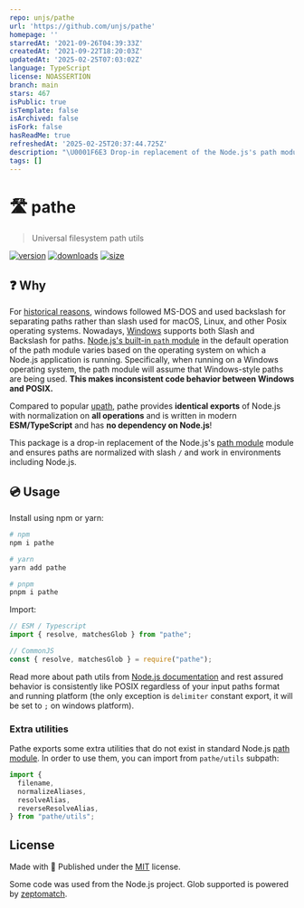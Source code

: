 ```yaml
---
repo: unjs/pathe
url: 'https://github.com/unjs/pathe'
homepage: ''
starredAt: '2021-09-26T04:39:33Z'
createdAt: '2021-09-22T18:20:03Z'
updatedAt: '2025-02-25T07:03:02Z'
language: TypeScript
license: NOASSERTION
branch: main
stars: 467
isPublic: true
isTemplate: false
isArchived: false
isFork: false
hasReadMe: true
refreshedAt: '2025-02-25T20:37:44.725Z'
description: "\U0001F6E3️ Drop-in replacement of the Node.js's path module module that ensures paths are normalized"
tags: []
---
```


# 🛣️ pathe

> Universal filesystem path utils

[![version][npm-v-src]][npm-v-href]
[![downloads][npm-d-src]][npm-d-href]
[![size][size-src]][size-href]

## ❓ Why

For [historical reasons](https://docs.microsoft.com/en-us/archive/blogs/larryosterman/why-is-the-dos-path-character), windows followed MS-DOS and used backslash for separating paths rather than slash used for macOS, Linux, and other Posix operating systems. Nowadays, [Windows](https://docs.microsoft.com/en-us/windows/win32/fileio/naming-a-file?redirectedfrom=MSDN) supports both Slash and Backslash for paths. [Node.js's built-in `path` module](https://nodejs.org/api/path.html) in the default operation of the path module varies based on the operating system on which a Node.js application is running. Specifically, when running on a Windows operating system, the path module will assume that Windows-style paths are being used. **This makes inconsistent code behavior between Windows and POSIX.**

Compared to popular [upath](https://github.com/anodynos/upath), pathe provides **identical exports** of Node.js with normalization on **all operations** and is written in modern **ESM/TypeScript** and has **no dependency on Node.js**!

This package is a drop-in replacement of the Node.js's [path module](https://nodejs.org/api/path.html) module and ensures paths are normalized with slash `/` and work in environments including Node.js.

## 💿 Usage

Install using npm or yarn:

```bash
# npm
npm i pathe

# yarn
yarn add pathe

# pnpm
pnpm i pathe
```

Import:

```js
// ESM / Typescript
import { resolve, matchesGlob } from "pathe";

// CommonJS
const { resolve, matchesGlob } = require("pathe");
```

Read more about path utils from [Node.js documentation](https://nodejs.org/api/path.html) and rest assured behavior is consistently like POSIX regardless of your input paths format and running platform (the only exception is `delimiter` constant export, it will be set to `;` on windows platform).

### Extra utilities

Pathe exports some extra utilities that do not exist in standard Node.js [path module](https://nodejs.org/api/path.html).
In order to use them, you can import from `pathe/utils` subpath:

```js
import {
  filename,
  normalizeAliases,
  resolveAlias,
  reverseResolveAlias,
} from "pathe/utils";
```

## License

Made with 💛 Published under the [MIT](./LICENSE) license.

Some code was used from the Node.js project. Glob supported is powered by [zeptomatch](https://github.com/fabiospampinato/zeptomatch).

<!-- Refs -->

[npm-v-src]: https://img.shields.io/npm/v/pathe?style=flat-square
[npm-v-href]: https://npmjs.com/package/pathe
[npm-d-src]: https://img.shields.io/npm/dm/pathe?style=flat-square
[npm-d-href]: https://npmjs.com/package/pathe
[github-actions-src]: https://img.shields.io/github/workflow/status/unjs/pathe/ci/main?style=flat-square
[github-actions-href]: https://github.com/unjs/pathe/actions?query=workflow%3Aci
[size-src]: https://packagephobia.now.sh/badge?p=pathe
[size-href]: https://packagephobia.now.sh/result?p=pathe
